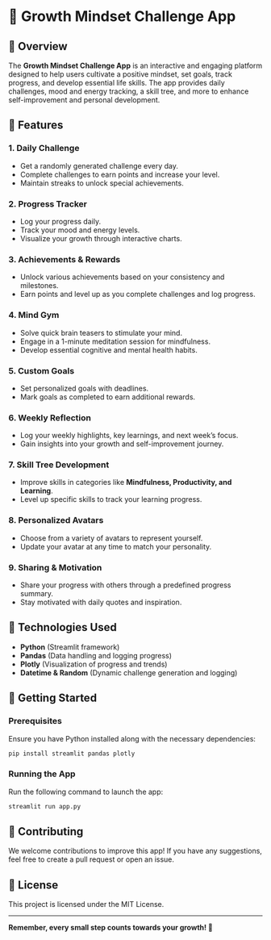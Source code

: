 # 🚀 Growth Mindset Challenge App

## 🌟 Overview
The **Growth Mindset Challenge App** is an interactive and engaging platform designed to help users cultivate a positive mindset, set goals, track progress, and develop essential life skills. The app provides daily challenges, mood and energy tracking, a skill tree, and more to enhance self-improvement and personal development.

## 🎯 Features
### 1. **Daily Challenge**
- Get a randomly generated challenge every day.
- Complete challenges to earn points and increase your level.
- Maintain streaks to unlock special achievements.

### 2. **Progress Tracker**
- Log your progress daily.
- Track your mood and energy levels.
- Visualize your growth through interactive charts.

### 3. **Achievements & Rewards**
- Unlock various achievements based on your consistency and milestones.
- Earn points and level up as you complete challenges and log progress.

### 4. **Mind Gym**
- Solve quick brain teasers to stimulate your mind.
- Engage in a 1-minute meditation session for mindfulness.
- Develop essential cognitive and mental health habits.

### 5. **Custom Goals**
- Set personalized goals with deadlines.
- Mark goals as completed to earn additional rewards.

### 6. **Weekly Reflection**
- Log your weekly highlights, key learnings, and next week’s focus.
- Gain insights into your growth and self-improvement journey.

### 7. **Skill Tree Development**
- Improve skills in categories like **Mindfulness, Productivity, and Learning**.
- Level up specific skills to track your learning progress.

### 8. **Personalized Avatars**
- Choose from a variety of avatars to represent yourself.
- Update your avatar at any time to match your personality.

### 9. **Sharing & Motivation**
- Share your progress with others through a predefined progress summary.
- Stay motivated with daily quotes and inspiration.

## 📌 Technologies Used
- **Python** (Streamlit framework)
- **Pandas** (Data handling and logging progress)
- **Plotly** (Visualization of progress and trends)
- **Datetime & Random** (Dynamic challenge generation and logging)

## 🚀 Getting Started
### Prerequisites
Ensure you have Python installed along with the necessary dependencies:
```bash
pip install streamlit pandas plotly
```

### Running the App
Run the following command to launch the app:
```bash
streamlit run app.py
```

## 🎉 Contributing
We welcome contributions to improve this app! If you have any suggestions, feel free to create a pull request or open an issue.

## 📜 License
This project is licensed under the MIT License.

---
**Remember, every small step counts towards your growth! 🌱**

